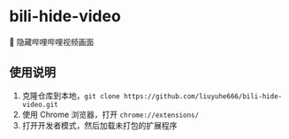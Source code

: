 # bili-hide-video

🎉 隐藏哔哩哔哩视频画面

## 使用说明

1. 克隆仓库到本地，`git clone https://github.com/liuyuhe666/bili-hide-video.git`
2. 使用 Chrome 浏览器，打开 `chrome://extensions/`
3. 打开开发者模式，然后加载未打包的扩展程序
